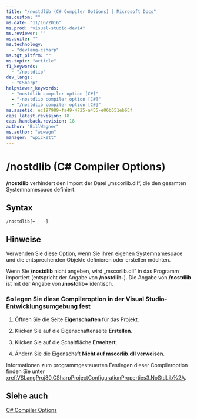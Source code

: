 ```yaml
---
title: "/nostdlib (C# Compiler Options) | Microsoft Docs"
ms.custom: ""
ms.date: "11/16/2016"
ms.prod: "visual-studio-dev14"
ms.reviewer: ""
ms.suite: ""
ms.technology: 
  - "devlang-csharp"
ms.tgt_pltfrm: ""
ms.topic: "article"
f1_keywords: 
  - "/nostdlib"
dev_langs: 
  - "CSharp"
helpviewer_keywords: 
  - "nostdlib compiler option [C#]"
  - "-nostdlib compiler option [C#]"
  - "/nostdlib compiler option [C#]"
ms.assetid: ec197989-fa49-4725-a455-e06b551eb65f
caps.latest.revision: 18
caps.handback.revision: 18
author: "BillWagner"
ms.author: "wiwagn"
manager: "wpickett"
---
```

# /nostdlib (C# Compiler Options)
**\/nostdlib** verhindert den Import der Datei „mscorlib.dll“, die den gesamten Systemnamespace definiert.  
  
## Syntax  
  
```  
/nostdlib[+ | -]  
```  
  
## Hinweise  
 Verwenden Sie diese Option, wenn Sie Ihren eigenen Systemnamespace und die entsprechenden Objekte definieren oder erstellen möchten.  
  
 Wenn Sie **\/nostdlib** nicht angeben, wird „mscorlib.dll“ in das Programm importiert \(entspricht der Angabe von **\/nostdlib\-**\). Die Angabe von **\/nostdlib** ist mit der Angabe von **\/nostdlib\+** identisch.  
  
### So legen Sie diese Compileroption in der Visual Studio\-Entwicklungsumgebung fest  
  
1.  Öffnen Sie die Seite **Eigenschaften** für das Projekt.  
  
2.  Klicken Sie auf die Eigenschaftenseite **Erstellen**.  
  
3.  Klicken Sie auf die Schaltfläche **Erweitert**.  
  
4.  Ändern Sie die Eigenschaft **Nicht auf mscorlib.dll verweisen**.  
  
 Informationen zum programmgesteuerten Festlegen dieser Compileroption finden Sie unter <xref:VSLangProj80.CSharpProjectConfigurationProperties3.NoStdLib%2A>.  
  
## Siehe auch  
 [C\# Compiler Options](../../../csharp/language-reference/compiler-options/index.md)